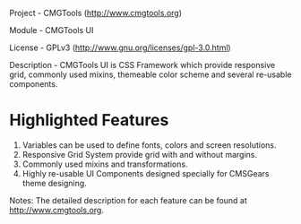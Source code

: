 Project 	- CMGTools (http://www.cmgtools.org)

Module  	- CMGTools UI

License 	- GPLv3 (http://www.gnu.org/licenses/gpl-3.0.html)

Description - CMGTools UI is CSS Framework which provide responsive grid, commonly used mixins, themeable color scheme and several re-usable components.

Highlighted Features
=========================================
1. Variables can be used to define fonts, colors and screen resolutions.
2. Responsive Grid System provide grid with and without margins.
3. Commonly used mixins and transformations.
4. Highly re-usable UI Components designed specially for CMSGears theme designing.

Notes: The detailed description for each feature can be found at http://www.cmgtools.org.
